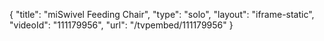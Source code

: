 {
    "title": "miSwivel Feeding Chair",
    "type": "solo",
    "layout": "iframe-static",
    "videoId": "111179956",
    "url": "\/tvpembed\/111179956"
}